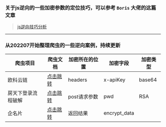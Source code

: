 ### 关于js逆向的一些加密参数的定位技巧，可以参考 `Boris` 大佬的这篇文章

> [js逆向技巧分析](https://zhuanlan.zhihu.com/p/108207751)

***

### 从202207开始整理爬虫的一些逆向案例，持续更新

爬虫项目 | 爬虫文档 | 加密所在的位置 | 加密字段 | 加密类型
---|---|---|---|---
欧科云链 | [点击跳转](https://blog.csdn.net/qq_42598133/article/details/125619096?spm=1001.2014.3001.5501) | headers | x-apiKey | base64
房天下登录流程破解 | [点击跳转](https://blog.csdn.net/qq_42598133/article/details/125658235?spm=1001.2014.3001.5501) | post请求参数 | pwd | RSA
企名片 | [点击跳转](https://blog.csdn.net/qq_42598133/article/details/125782518?spm=1001.2014.3001.5502) | 返回结果 | encrypt_data | 
